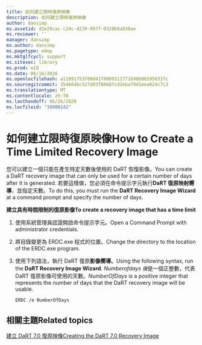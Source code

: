 ```yaml
---
title: 如何建立限時復原映像
description: 如何建立限時復原映像
author: dansimp
ms.assetid: d2e29cac-c24c-4239-997f-0320b8a830ae
ms.reviewer: ''
manager: dansimp
ms.author: dansimp
ms.pagetype: mdop
ms.mktglfcycl: support
ms.sitesec: library
ms.prod: w10
ms.date: 06/16/2016
ms.openlocfilehash: a11891753f80d41f0089311771b906865950337c
ms.sourcegitcommit: 354664bc527d93f80687cd2eba70d1eea024c7c3
ms.translationtype: MT
ms.contentlocale: zh-TW
ms.lasthandoff: 06/26/2020
ms.locfileid: "10800142"
---
```

# <span data-ttu-id="ad49a-103">如何建立限時復原映像</span><span class="sxs-lookup"><span data-stu-id="ad49a-103">How to Create a Time Limited Recovery Image</span></span>


<span data-ttu-id="ad49a-104">您可以建立一個只能在產生特定天數後使用的 DaRT 恢復影像。</span><span class="sxs-lookup"><span data-stu-id="ad49a-104">You can create a DaRT recovery image that can only be used for a certain number of days after it is generated.</span></span> <span data-ttu-id="ad49a-105">若要這樣做，您必須在命令提示字元執行**DaRT 復原映射嚮導**，並指定天數。</span><span class="sxs-lookup"><span data-stu-id="ad49a-105">To do this, you must run the **DaRT Recovery Image Wizard** at a command prompt and specify the number of days.</span></span>

**<span data-ttu-id="ad49a-106">建立具有時間限制的復原影像</span><span class="sxs-lookup"><span data-stu-id="ad49a-106">To create a recovery image that has a time limit</span></span>**

1.  <span data-ttu-id="ad49a-107">使用系統管理員認證開啟命令提示字元。</span><span class="sxs-lookup"><span data-stu-id="ad49a-107">Open a Command Prompt with administrator credentials.</span></span>

2.  <span data-ttu-id="ad49a-108">將目錄變更為 ERDC.exe 程式的位置。</span><span class="sxs-lookup"><span data-stu-id="ad49a-108">Change the directory to the location of the ERDC.exe program.</span></span>

3.  <span data-ttu-id="ad49a-109">使用下列語法，執行 DaRT 復原**影像嚮導**。</span><span class="sxs-lookup"><span data-stu-id="ad49a-109">Using the following syntax, run the **DaRT Recovery Image Wizard**.</span></span> <span data-ttu-id="ad49a-110">*Numberofdays 後*是一個正整數，代表 DaRT 復原影像可使用的天數。</span><span class="sxs-lookup"><span data-stu-id="ad49a-110">*NumberOfDays* is a positive integer that represents the number of days that the DaRT recovery image will be usable.</span></span>

    ``` syntax
    ERDC /e NumberOfDays
    ```

## <span data-ttu-id="ad49a-111">相關主題</span><span class="sxs-lookup"><span data-stu-id="ad49a-111">Related topics</span></span>


[<span data-ttu-id="ad49a-112">建立 DaRT 7.0 復原映像</span><span class="sxs-lookup"><span data-stu-id="ad49a-112">Creating the DaRT 7.0 Recovery Image</span></span>](creating-the-dart-70-recovery-image-dart-7.md)

 

 





